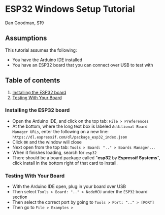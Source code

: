 # ESP32 Windows Setup Tutorial
Dan Goodman, S19

## Assumptions
This tutorial assumes the following:
- You have the Arduino IDE installed
- You have an ESP32 board that you can connect over USB to test with

## Table of contents
1) [Installing the ESP32 board](#installing-the-esp32-board)
2) [Testing With Your Board](#testing-with-your-board)


### Installing the ESP32 board

- Open the Arduino IDE, and click on the top tab: `File > Preferences`
- At the bottom, where the long text box is labeled `Additional Board Manager URLs`, enter the following on a new line:
    `https://dl.espressif.com/dl/package_esp32_index.json`
- Click `OK` and the window will close
- Next open from the top tab: `Tools > Board: ".." > Boards Manager...`
- When it finishes loading, search for `esp32`
- There should be a board package called "**esp32** by **Espressif Systems**", click install in the bottom right of that card to install.

### Testing With Your Board
- With the Arduino IDE open, plug in your board over USB
- Then select `Tools > Board: ".." > NodeMCU` under the `ESP32` board section
- Then select the correct port by going to `Tools > Port: ".." > [PORT]`
- Then go to `File > Examples > `
